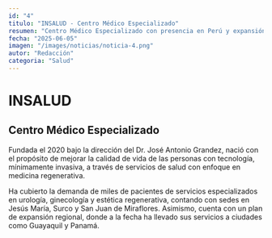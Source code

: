 ```yaml
---
id: "4"
titulo: "INSALUD - Centro Médico Especializado"
resumen: "Centro Médico Especializado con presencia en Perú y expansión en Latinoamérica"
fecha: "2025-06-05"
imagen: "/images/noticias/noticia-4.png"
autor: "Redacción"
categoria: "Salud"
---
```


# INSALUD

## Centro Médico Especializado

Fundada el 2020 bajo la dirección del Dr. José Antonio Grandez, nació con el propósito de mejorar la calidad de vida de las personas con tecnología, mínimamente invasiva, a través de servicios de salud con enfoque en medicina regenerativa.

Ha cubierto la demanda de miles de pacientes de servicios especializados en urología, ginecología y estética regenerativa, contando con sedes en Jesús María, Surco y San Juan de Miraflores. Asimismo, cuenta con un plan de expansión regional, donde a la fecha ha llevado sus servicios a ciudades como Guayaquil y Panamá.

